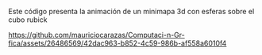 Este código presenta la animación de un minimapa 3d con esferas sobre el cubo rubick


https://github.com/mauriciocarazas/Computaci-n-Gr-fica/assets/26486569/42dac963-b852-4c59-986b-af558a6010f4



